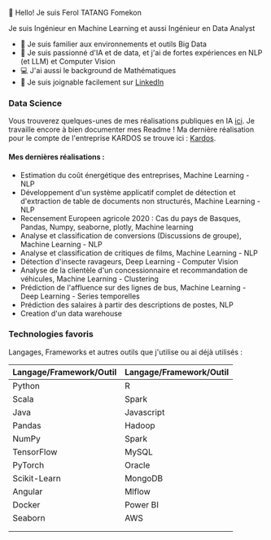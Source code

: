 👋 Hello! Je suis Ferol TATANG Fomekon

Je suis Ingénieur en Machine Learning et aussi Ingénieur en Data Analyst 

- 🏢 Je suis familier aux environnements et outils Big Data
- 🌱 Je suis passionné d'IA et de data, et j'ai de fortes expériences en NLP (et LLM) et Computer Vision
- 💻  J'ai aussi le background de Mathématiques
- 💬 Je suis joignable facilement sur [LinkedIn](https://www.linkedin.com/in/ferol-tatang-085029201)

### Data Science 

Vous trouverez quelques-unes de mes réalisations publiques en IA [ici](https://github.com/TatangF?tab=repositories). Je travaille encore à bien documenter mes Readme !
Ma dernière réalisation pour le compte de l'entreprise KARDOS se trouve ici : [Kardos](https://github.com/TatangF/DataViz2023).

#### Mes dernières réalisations :

- Estimation du coût énergétique des entreprises, Machine Learning - NLP
- Développement d'un système applicatif complet de détection et d'extraction de table de documents non structurés, Machine Learning - NLP
- Recensement Europeen agricole 2020 : Cas du pays de Basques, Pandas, Numpy, seaborne, plotly, Machine learning
- Analyse et classification de conversions (Discussions de groupe), Machine Learning - NLP
- Analyse et classification de critiques de films, Machine Learning - NLP
- Détection d'insecte ravageurs, Deep Learning - Computer Vision
- Analyse de la clientèle d'un concessionnaire et recommandation de véhicules, Machine Learning - Clustering
- Prédiction de l'affluence sur des lignes de bus, Machine Learning - Deep Learning - Series temporelles
- Prédiction des salaires à partir des descriptions de postes, NLP
- Creation d'un data warehouse 

### Technologies favoris

Langages, Frameworks et autres outils que j'utilise ou ai déjà utilisés :

| Langage/Framework/Outil | Langage/Framework/Outil |
|--------------------------|--------------------------|
| Python                   | R                      |
| Scala                        | Spark                  |
|  Java               | Javascript               |
| Pandas                   | Hadoop                   |
| NumPy                    | Spark                    |
| TensorFlow               | MySQL                    |
| PyTorch                  | Oracle                   |
| Scikit-Learn             | MongoDB                  |
| Angular                     | Mlflow                   |
|   Docker                       |  Power BI                  |
|       Seaborn                    | AWS                      |
|                          |                  |
|                          |                  |

